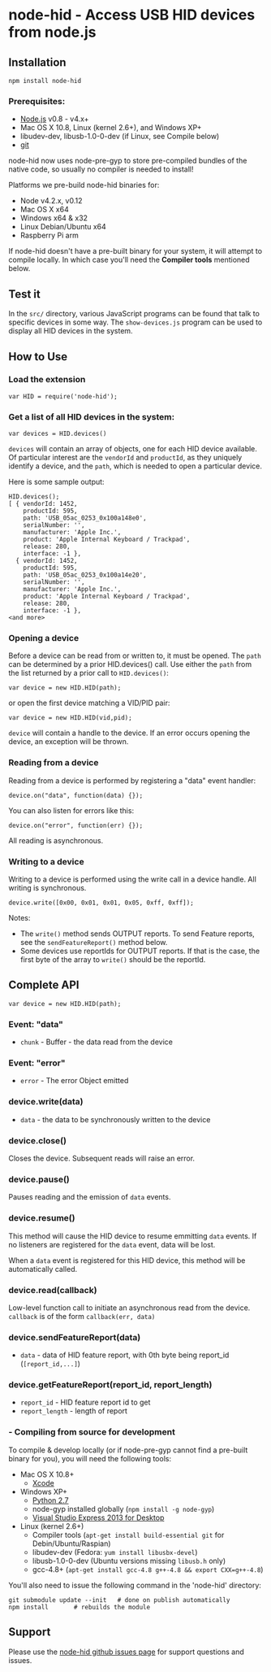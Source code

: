 # node-hid - Access USB HID devices from node.js #

## Installation
```
npm install node-hid
```

### Prerequisites:

* [Node.js](https://nodejs.org/) v0.8 - v4.x+
* Mac OS X 10.8, Linux (kernel 2.6+), and Windows XP+
* libudev-dev, libusb-1.0-0-dev (if Linux, see Compile below)
* [git](https://git-scm.com/)

node-hid now uses node-pre-gyp to store pre-compiled bundles of the native code, so usually no compiler is needed to install!

Platforms we pre-build node-hid binaries for:
- Node v4.2.x, v0.12
- Mac OS X x64
- Windows x64 & x32
- Linux Debian/Ubuntu x64
- Raspberry Pi arm

If node-hid doesn't have a pre-built binary for your system, it will attempt to compile locally.  In which case you'll need the **Compiler tools** mentioned below.

## Test it

In the `src/` directory, various JavaScript programs can be found
that talk to specific devices in some way.  The `show-devices.js`
program can be used to display all HID devices in the system.

## How to Use

### Load the extension

```
var HID = require('node-hid');
```

### Get a list of all HID devices in the system:

```
var devices = HID.devices()
```

`devices` will contain an array of objects, one for each HID device
available.  Of particular interest are the `vendorId` and
`productId`, as they uniquely identify a device, and the
`path`, which is needed to open a particular device.

Here is some sample output:
```
HID.devices();
[ { vendorId: 1452,
    productId: 595,
    path: 'USB_05ac_0253_0x100a148e0',
    serialNumber: '',
    manufacturer: 'Apple Inc.',
    product: 'Apple Internal Keyboard / Trackpad',
    release: 280,
    interface: -1 },
  { vendorId: 1452,
    productId: 595,
    path: 'USB_05ac_0253_0x100a14e20',
    serialNumber: '',
    manufacturer: 'Apple Inc.',
    product: 'Apple Internal Keyboard / Trackpad',
    release: 280,
    interface: -1 },
<and more>
```

### Opening a device

Before a device can be read from or written to, it must be opened.
The `path` can
be determined by a prior HID.devices() call. Use either the `path` from
the list returned by a prior call to `HID.devices()`:
```
var device = new HID.HID(path);
```
or open the first device matching a VID/PID pair:
```
var device = new HID.HID(vid,pid);
```

`device` will contain a handle to the device.
If an error occurs opening the device, an exception will be thrown.

### Reading from a device

Reading from a device is performed by registering a "data" event
handler:

```
device.on("data", function(data) {});
```

You can also listen for errors like this:

```
device.on("error", function(err) {});
```

All reading is asynchronous.

### Writing to a device

Writing to a device is performed using the write call in a device
handle.  All writing is synchronous.

```
device.write([0x00, 0x01, 0x01, 0x05, 0xff, 0xff]);
```
Notes:
- The `write()` method sends OUTPUT reports. To send Feature reports,
see the `sendFeatureReport()` method below.
- Some devices use reportIds for OUTPUT reports.  If that is the case,
the first byte of the array to `write()` should be the reportId.


## Complete API

```
var device = new HID.HID(path);
```

### Event: "data"

- `chunk` - Buffer - the data read from the device

### Event: "error"

- `error` - The error Object emitted

### device.write(data)

- `data` - the data to be synchronously written to the device

### device.close()

Closes the device. Subsequent reads will raise an error.

### device.pause()

Pauses reading and the emission of `data` events.

### device.resume()

This method will cause the HID device to resume emmitting `data` events.
If no listeners are registered for the `data` event, data will be lost.

When a `data` event is registered for this HID device, this method will
be automatically called.

### device.read(callback)

Low-level function call to initiate an asynchronous read from the device.
`callback` is of the form `callback(err, data)`

### device.sendFeatureReport(data)
- `data` - data of HID feature report, with 0th byte being report_id (`[report_id,...]`)

### device.getFeatureReport(report_id, report_length)
- `report_id` - HID feature report id to get
- `report_length` - length of report


### - Compiling from source for development

To compile & develop locally (or if node-pre-gyp cannot find a pre-built binary for you), you will need the following tools:
* Mac OS X 10.8+
    * [Xcode](https://itunes.apple.com/us/app/xcode/id497799835?mt=12)
* Windows XP+
    * [Python 2.7](https://www.python.org/downloads/windows/)
    * node-gyp installed globally (`npm install -g node-gyp`)
    * [Visual Studio Express 2013 for Desktop](https://www.visualstudio.com/downloads/download-visual-studio-vs#d-2013-express)
* Linux (kernel 2.6+)
    * Compiler tools (`apt-get install build-essential git` for Debin/Ubuntu/Raspian)
    * libudev-dev (Fedora: `yum install libusbx-devel`)
    * libusb-1.0-0-dev (Ubuntu versions missing `libusb.h` only)
    * gcc-4.8+ (`apt-get install gcc-4.8 g++-4.8 && export CXX=g++-4.8`)

You'll also need to issue the following command in the 'node-hid' directory:
```
git submodule update --init   # done on publish automatically
npm install       # rebuilds the module
```

## Support

Please use the [node-hid github issues page](https://github.com/node-hid/node-hid/issues)
for support questions and issues.
